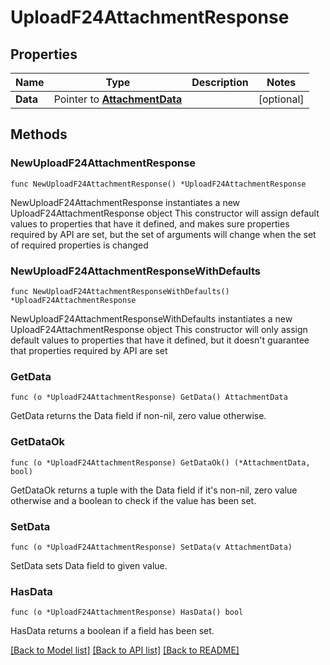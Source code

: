 # UploadF24AttachmentResponse

## Properties

Name | Type | Description | Notes
------------ | ------------- | ------------- | -------------
**Data** | Pointer to [**AttachmentData**](AttachmentData.md) |  | [optional] 

## Methods

### NewUploadF24AttachmentResponse

`func NewUploadF24AttachmentResponse() *UploadF24AttachmentResponse`

NewUploadF24AttachmentResponse instantiates a new UploadF24AttachmentResponse object
This constructor will assign default values to properties that have it defined,
and makes sure properties required by API are set, but the set of arguments
will change when the set of required properties is changed

### NewUploadF24AttachmentResponseWithDefaults

`func NewUploadF24AttachmentResponseWithDefaults() *UploadF24AttachmentResponse`

NewUploadF24AttachmentResponseWithDefaults instantiates a new UploadF24AttachmentResponse object
This constructor will only assign default values to properties that have it defined,
but it doesn't guarantee that properties required by API are set

### GetData

`func (o *UploadF24AttachmentResponse) GetData() AttachmentData`

GetData returns the Data field if non-nil, zero value otherwise.

### GetDataOk

`func (o *UploadF24AttachmentResponse) GetDataOk() (*AttachmentData, bool)`

GetDataOk returns a tuple with the Data field if it's non-nil, zero value otherwise
and a boolean to check if the value has been set.

### SetData

`func (o *UploadF24AttachmentResponse) SetData(v AttachmentData)`

SetData sets Data field to given value.

### HasData

`func (o *UploadF24AttachmentResponse) HasData() bool`

HasData returns a boolean if a field has been set.


[[Back to Model list]](../README.md#documentation-for-models) [[Back to API list]](../README.md#documentation-for-api-endpoints) [[Back to README]](../README.md)


